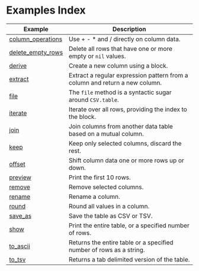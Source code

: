 # Examples Index

Example | Description
---|---
[column_operations](https://github.com/DannyBen/datamix/tree/master/examples/column_operations#column_operations) | Use + - * and / directly on column data.
[delete_empty_rows](https://github.com/DannyBen/datamix/tree/master/examples/delete_empty_rows#delete_empty_rows) | Delete all rows that have one or more empty or `nil` values.
[derive](https://github.com/DannyBen/datamix/tree/master/examples/derive#derive) | Create a new column using a block. 
[extract](https://github.com/DannyBen/datamix/tree/master/examples/extract#extract) | Extract a regular expression pattern from a column and return a new column.
[file](https://github.com/DannyBen/datamix/tree/master/examples/file#file) | The `file` method is a syntactic sugar around `CSV.table`.
[iterate](https://github.com/DannyBen/datamix/tree/master/examples/iterate#iterate) | Iterate over all rows, providing the index to the block.
[join](https://github.com/DannyBen/datamix/tree/master/examples/join#join) | Join columns from another data table based on a mutual column.
[keep](https://github.com/DannyBen/datamix/tree/master/examples/keep#keep) | Keep only selected columns, discard the rest.
[offset](https://github.com/DannyBen/datamix/tree/master/examples/offset#offset) | Shift column data one or more rows up or down.
[preview](https://github.com/DannyBen/datamix/tree/master/examples/preview#preview) | Print the first 10 rows.
[remove](https://github.com/DannyBen/datamix/tree/master/examples/remove#remove) | Remove selected columns.
[rename](https://github.com/DannyBen/datamix/tree/master/examples/rename#rename) | Rename a column.
[round](https://github.com/DannyBen/datamix/tree/master/examples/round#round) | Round all values in a column.
[save_as](https://github.com/DannyBen/datamix/tree/master/examples/save_as#save_as) | Save the table as CSV or TSV.
[show](https://github.com/DannyBen/datamix/tree/master/examples/show#show) | Print the entire table, or a specified number of rows.
[to_ascii](https://github.com/DannyBen/datamix/tree/master/examples/to_ascii#to_ascii) | Returns the entire table or a specified number of rows as a string.
[to_tsv](https://github.com/DannyBen/datamix/tree/master/examples/to_tsv#to_tsv) | Returns a tab delimited version of the table.